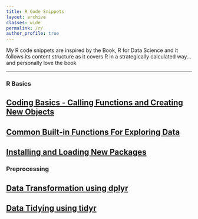 ```yaml
---
title: R Code Snippets
layout: archive
classes: wide
permalink: /r/
author_profile: true
---
```

My R code snippets are inspired by the Book, R for Data Science and it follows its content structure as it covers R in a strategically calculated way... and personally love the book 
<hr>

### R Basics
## [Coding Basics - Calling Functions and Creating New Objects](/code/Coding-Basics)
## [Common Built-in Functions For Exploring Data](/code/Exploring-Data)
## [Installing and Loading New Packages](/code/Packages)

### Preprocessing
## [Data Transformation using dplyr](/code/Data-Transformation)
## [Data Tidying using tidyr](/code/Data-Tidying)
